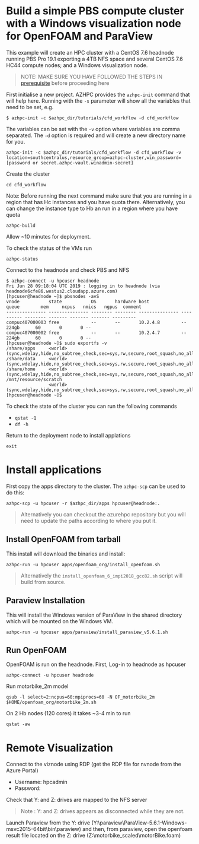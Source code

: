 # Build a simple PBS compute cluster with a Windows visualization node for OpenFOAM and ParaView

This example will create an HPC cluster with a CentOS 7.6 headnode running PBS Pro 19.1 exporting a 4TB NFS space and several CentOS 7.6 HC44 compute nodes; and a Windows visualization node.

>NOTE: MAKE SURE YOU HAVE FOLLOWED THE STEPS IN [prerequisite](../prerequisites.md) before proceeding here

First initialise a new project.  AZHPC provides the `azhpc-init` command that will help here.  Running with the `-s` parameter will show all the variables that need to be set, e.g.

```
$ azhpc-init -c $azhpc_dir/tutorials/cfd_workflow -d cfd_workflow
```

The variables can be set with the `-v` option where variables are comma separated.  The `-d` option is required and will create a new directory name for you.

```
azhpc-init -c $azhpc_dir/tutorials/cfd_workflow -d cfd_workflow -v location=southcentralus,resource_group=azhpc-cluster,win_password=[password or secret.azhpc-vault.winadmin-secret]
```

Create the cluster 

    cd cfd_workflow

Note: Before running the next command make sure that you are running in a region that has Hc instances and you have quota there. Alternatively, you can change the instance type to Hb an run in a region where you have quota

    azhpc-build

Allow ~10 minutes for deployment.

To check the status of the VMs run

    azhpc-status

Connect to the headnode and check PBS and NFS

```
$ azhpc-connect -u hpcuser headnode
Fri Jun 28 09:18:04 UTC 2019 : logging in to headnode (via headnode6cfe86.westus2.cloudapp.azure.com)
[hpcuser@headnode ~]$ pbsnodes -avS
vnode           state           OS       hardware host            queue        mem     ncpus   nmics   ngpus  comment
--------------- --------------- -------- -------- --------------- ---------- -------- ------- ------- ------- ---------
compuc407000003 free            --       --       10.2.4.8        --            224gb      60       0       0 --
compuc407000002 free            --       --       10.2.4.7        --            224gb      60       0       0 --
[hpcuser@headnode ~]$ sudo exportfs -v
/share/apps     <world>(sync,wdelay,hide,no_subtree_check,sec=sys,rw,secure,root_squash,no_all_squash)
/share/data     <world>(sync,wdelay,hide,no_subtree_check,sec=sys,rw,secure,root_squash,no_all_squash)
/share/home     <world>(sync,wdelay,hide,no_subtree_check,sec=sys,rw,secure,root_squash,no_all_squash)
/mnt/resource/scratch
                <world>(sync,wdelay,hide,no_subtree_check,sec=sys,rw,secure,root_squash,no_all_squash)
[hpcuser@headnode ~]$
```

To check the state of the cluster you can run the following commands
* `qstat -Q`
* `df -h`

Return to the deployment node to install applations
```
exit
```

# Install applications

First copy the apps directory to the cluster.  The `azhpc-scp` can be used to do this:

    azhpc-scp -u hpcuser -r $azhpc_dir/apps hpcuser@headnode:.


> Alternatively you can checkout the azurehpc repository but you will need to update the paths according to where you put it.

## Install OpenFOAM from tarball

This install will download the binaries and install:

    azhpc-run -u hpcuser apps/openfoam_org/install_openfoam.sh

> Alternatively the `install_openfoam_6_impi2018_gcc82.sh` script will build from source.

## Paraview Installation

This will install the Windows version of ParaView in the shared directory which will be mounted on the Windows VM.

    azhpc-run -u hpcuser apps/paraview/install_paraview_v5.6.1.sh

## Run OpenFOAM 

OpenFOAM is run on the headnode. First, Log-in to headnode as hpcuser

    azhpc-connect -u hpcuser headnode


Run motorbike_2m model

    qsub -l select=2:ncpus=60:mpiprocs=60 -N OF_motorbike_2m $HOME/openfoam_org/motorbike_2m.sh


On 2 Hb nodes (120 cores) it takes ~3-4 min to run

    qstat -aw


# Remote Visualization

Connect to the viznode using RDP (get the RDP file for nvnode from the Azure Portal)
- Username: hpcadmin
- Password: <winadmin-secret>

Check that Y: and Z: drives are mapped to the NFS server

> Note : Y: and Z: drives appears as disconnected while they are not.

Launch Paraview from the Y: drive (Y:\paraview\ParaView-5.6.1-Windows-msvc2015-64bit\bin\paraview) and then, from paraview, open the openfoam result file located on the Z: drive (Z:\motorbike_scaled\motorBike.foam)

